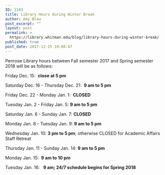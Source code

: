 ```yaml
---
ID: 1103
title: Library Hours during Winter Break
author: Amy Blau
post_excerpt: ""
layout: post
permalink: >
  https://library.whitman.edu/blog/library-hours-during-winter-break/
published: true
post_date: 2017-12-15 10:08:47
---
```

Penrose Library hours between Fall semester 2017 and Spring semester 2018 will be as follows:

Friday Dec. 15:  <strong>close at 5 pm</strong>

Saturday Dec. 16 - Thursday Dec. 21:  <strong>9 am to 5 pm</strong>

Friday Dec. 22 - Monday Jan. 1:  <strong>CLOSED</strong>

Tuesday Jan. 2 - Friday Jan. 5: <strong>9 am to 5 pm</strong>

Saturday Jan. 6 - Sunday Jan. 7: <strong>CLOSED</strong>

Monday Jan. 8 - Tuesday Jan. 9: <strong>9 am to 5 pm</strong>

Wednesday Jan. 10: <strong>3 pm to 5 pm</strong>; otherwise CLOSED for Academic Affairs Staff Retreat

Thursday Jan. 11 - Sunday Jan. 14: <strong>9 am to 5 pm</strong>

Monday Jan. 15:  <strong>9 am to 10 pm</strong>

Tuesday Jan. 16:   <strong>9 am; 24/7 schedule begins for Spring 2018</strong>
